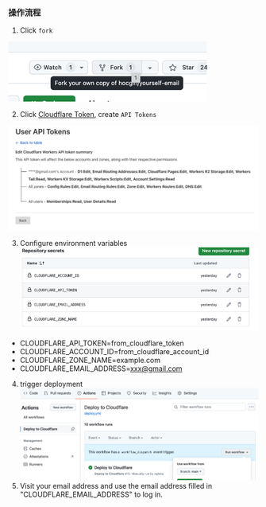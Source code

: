 ### 操作流程
1. Click `fork`

![fork.png](tutorial/fork.png)

2. Click [Cloudflare Token](https://dash.cloudflare.com/profile/api-tokens), create `API Tokens`

![img.png](tutorial/token_summary.png)

3. Configure environment variables  
![set-env.png](tutorial%2Fset-env.png)
- CLOUDFLARE_API_TOKEN=from_cloudflare_token
- CLOUDFLARE_ACCOUNT_ID=from_cloudflare_account_id
- CLOUDFLARE_ZONE_NAME=example.com
- CLOUDFLARE_EMAIL_ADDRESS=xxx@gmail.com
4. trigger deployment
![trigger_action.png](tutorial%2Ftrigger_action.png)
5. Visit your email address and use the email address filled in "CLOUDFLARE_EMAIL_ADDRESS" to log in.
